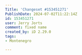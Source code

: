 ```yaml
---
Title: 'Changeset #153451271'
PublishDate: 2024-07-02T11:22:14Z
id: 153451271
user: Jerry Jorts
comment: fixed name
created_by: iD 2.29.0
tags:
- Montenegro

---
```

